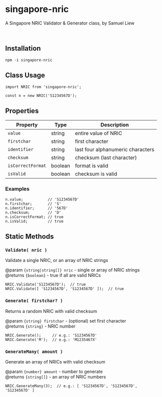 # singapore-nric

A Singapore NRIC Validator & Generator class, by Samuel Liew

<br>

## Installation

```
npm -i singapore-nric
```

## Class Usage

```
import NRIC from 'singapore-nric';

const n = new NRIC('S1234567D');
```

## Properties

| Property          | Type      | Description                       |
| ----------------- | --------- | --------------------------------- |
| `value`           | string    | entire value of NRIC              |
| `firstchar`       | string    | first character                   |
| `identifier`      | string    | last four alphanumeric characters |
| `checksum`        | string    | checksum (last character)         |
| `isCorrectFormat` | boolean   | format is valid                   |
| `isValid`         | boolean   | checksum is valid                 |

### Examples

```
n.value;           // 'S1234567D'
n.firstchar;       // 'S'
n.identifier;      // '567D'
n.checksum;        // 'D'
n.isCorrectFormat; // true
n.isValid;         // true
```

## Static Methods

### `Validate( nric )`
Validate a single NRIC, or an array of NRIC strings

@param `{string|string[]} nric` - single or array of NRIC strings<br>
@returns `{boolean}` - true if all are valid NRICs

```
NRIC.Validate('S1234567D');  // true
NRIC.Validate([ 'S1234567D', 'S1234567D' ]);  // true
```

### `Generate( firstchar? )`
Returns a random NRIC with valid checksum

@param `{string} firstchar` - (optional) set first character<br>
@returns `{string}` - NRIC number

```
NRIC.Generate();     // e.g.: 'S1234567D'
NRIC.Generate('M');  // e.g.: 'M1235467X'
```


### `GenerateMany( amount )`
Generate an array of NRICs with valid checksum

@param `{number} amount` - number to generate<br>
@returns `{string[]}` - an array of NRIC numbers

```
NRIC.GenerateMany(3);  // e.g.: [ 'S1234567D', 'S1234567D', 'S1234567D' ]
```
